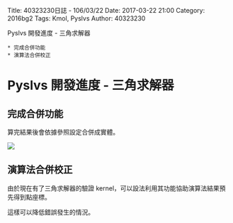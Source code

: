 Title: 40323230日誌 - 106/03/22
Date: 2017-03-22 21:00
Category: 2016bg2
Tags: Kmol, Pyslvs
Author: 40323230

Pyslvs 開發進度 - 三角求解器

    * 完成合併功能
    * 演算法合併校正

<!-- PELICAN_END_SUMMARY -->

Pyslvs 開發進度 - 三角求解器
===

完成合併功能
---

算完結果後會依據參照設定合併成實體。

![](https://raw.githubusercontent.com/coursemdetw/project_site_files/gh-pages/files/2016spring/g2/Python_solvespace/0322_01.png)

演算法合併校正
---

由於現在有了三角求解器的驗證 kernel，可以設法利用其功能協助演算法結果預先得到點座標。

這樣可以降低錯誤發生的情況。
